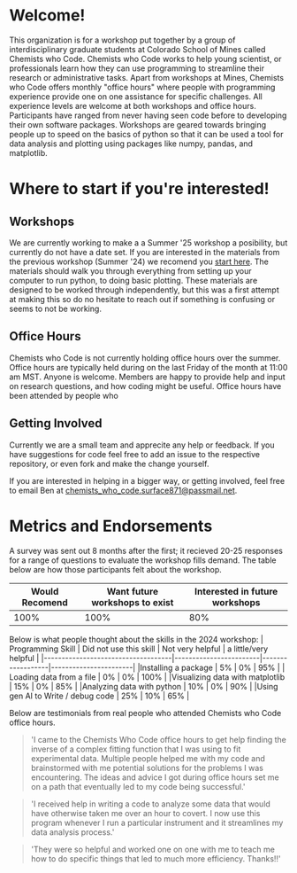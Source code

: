 # Welcome!

This organization is for a workshop put together by a group of interdisciplinary graduate students at Colorado School of Mines called Chemists who Code. Chemists who Code works to help young scientist, or professionals learn how they can use programming to streamline their research or administrative tasks. Apart from workshops at Mines, Chemists who Code offers monthly "office hours" where people with programming experience provide one on one assistance for specific challenges. All experience levels are welcome at both workshops and office hours. Participants have ranged from never having seen code before to developing their own software packages. Workshops are geared towards bringing people up to speed on the basics of python so that it can be used a tool for data analysis and plotting using packages like numpy, pandas, and matplotlib.

# Where to start if you're interested!

## Workshops

We are currently working to make a a Summer '25 workshop a posibility, but currently do not have a date set. If you are interested in the materials from the previous workshop (Summer '24) we recomend you [start here](https://github.com/Mines-Python-Workshop/Python_Workshop_Materials). The materials should walk you through everything from setting up your computer to run python, to doing basic plotting. These materials are designed to be worked through independently, but this was a first attempt at making this so do no hesitate to reach out if something is confusing or seems to not be working.

## Office Hours

Chemists who Code is not currently holding office hours over the summer. Office hours are typically held during on the last Friday of the month at 11:00 am MST. Anyone is welcome. Members are happy to provide help and input on research questions, and how coding might be useful. Office hours have been attended by people who 

## Getting Involved

Currently we are a small team and apprecite any help or feedback. If you have suggestions for code feel free to add an issue to the respective repository, or even fork and make the change yourself.

If you are interested in helping in a bigger way, or getting involved, feel free to email Ben at chemists_who_code.surface871@passmail.net.

# Metrics and Endorsements

A survey was sent out 8 months after the first; it recieved 20-25 responses for a range of questions to evaluate the workshop fills demand. The table below are how those participants felt about the workshop.

|Would Recomend|Want future workshops to exist|Interested in future workshops|
|--------------|------------------------------|------------------------------|
| 100%         |  100%                        | 80%                          |

Below is what people thought about the skills in the 2024 workshop:
| Programming Skill                  | Did not use this skill | Not very helpful | a little/very helpful |
|------------------------------------|------------------------|------------------|-----------------------|
|Installing a package                | 5%                     | 0%               | 95%                   | 
| Loading data from a file           | 0%                     | 0%               | 100%                  |
|Visualizing data with matplotlib    | 15%                    | 0%               | 85%                   |
|Analyzing data with python          | 10%                    | 0%               | 90%                   |
|Using gen AI to Write /  debug code | 25%                    | 10%              | 65%                   |

Below are testimonials from real people who attended Chemists who Code office hours.

> 'I came to the Chemists Who Code office hours to get help finding the inverse of a complex fitting function that I was using to fit experimental data. Multiple people helped me with my code and brainstormed with me potential solutions for the problems I was encountering. The ideas and advice I got during office hours set me on a path that eventually led to my code being successful.'

> 'I received help in writing a code to analyze some data that would have otherwise taken me over an hour to covert. I now use this program whenever I run a particular instrument and it streamlines my data analysis process.'

> 'They were so helpful and worked one on one with me to teach me how to do specific things that led to much more efficiency. Thanks!!' 

